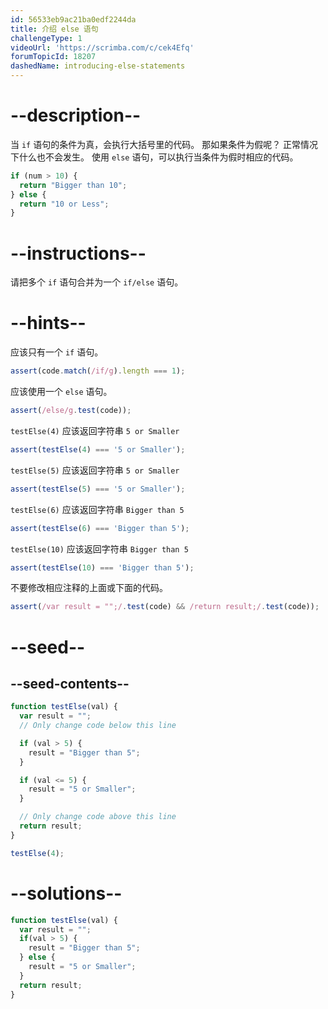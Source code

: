 ```yaml
---
id: 56533eb9ac21ba0edf2244da
title: 介绍 else 语句
challengeType: 1
videoUrl: 'https://scrimba.com/c/cek4Efq'
forumTopicId: 18207
dashedName: introducing-else-statements
---
```


# --description--

当 `if` 语句的条件为真，会执行大括号里的代码。 那如果条件为假呢？ 正常情况下什么也不会发生。 使用 `else` 语句，可以执行当条件为假时相应的代码。

```js
if (num > 10) {
  return "Bigger than 10";
} else {
  return "10 or Less";
}
```

# --instructions--

请把多个 `if` 语句合并为一个 `if/else` 语句。

# --hints--

应该只有一个 `if` 语句。

```js
assert(code.match(/if/g).length === 1);
```

应该使用一个 `else` 语句。

```js
assert(/else/g.test(code));
```

`testElse(4)` 应该返回字符串 `5 or Smaller`

```js
assert(testElse(4) === '5 or Smaller');
```

`testElse(5)` 应该返回字符串 `5 or Smaller`

```js
assert(testElse(5) === '5 or Smaller');
```

`testElse(6)` 应该返回字符串 `Bigger than 5`

```js
assert(testElse(6) === 'Bigger than 5');
```

`testElse(10)` 应该返回字符串 `Bigger than 5`

```js
assert(testElse(10) === 'Bigger than 5');
```

不要修改相应注释的上面或下面的代码。

```js
assert(/var result = "";/.test(code) && /return result;/.test(code));
```

# --seed--

## --seed-contents--

```js
function testElse(val) {
  var result = "";
  // Only change code below this line

  if (val > 5) {
    result = "Bigger than 5";
  }

  if (val <= 5) {
    result = "5 or Smaller";
  }

  // Only change code above this line
  return result;
}

testElse(4);
```

# --solutions--

```js
function testElse(val) {
  var result = "";
  if(val > 5) {
    result = "Bigger than 5";
  } else {
    result = "5 or Smaller";
  }
  return result;
}
```
